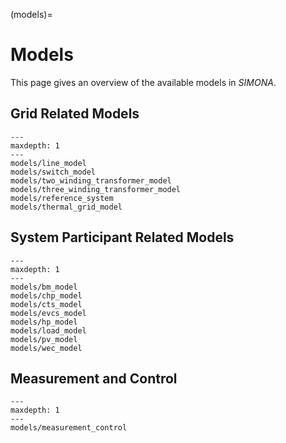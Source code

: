 (models)=

# Models

This page gives an overview of the available models in *SIMONA*.

## Grid Related Models

```{toctree}
---
maxdepth: 1
---
models/line_model
models/switch_model
models/two_winding_transformer_model
models/three_winding_transformer_model
models/reference_system
models/thermal_grid_model
```

## System Participant Related Models

```{toctree}
---
maxdepth: 1
---
models/bm_model
models/chp_model
models/cts_model
models/evcs_model
models/hp_model
models/load_model
models/pv_model
models/wec_model
```

## Measurement and Control
```{toctree}
---
maxdepth: 1
---
models/measurement_control
```
